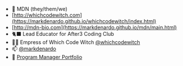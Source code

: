 
- 🌊 MDN (they/them/we)
- [http://whichcodewitch.com](https://markdenardo.github.io/whichcodewitch/index.html)
- [http://mdn-bio.com](https://markdenardo.github.io/mdn/main.html)
- 🐈‍⬛ Lead Educator for After3 Coding Club
- 🧙🏾 Empress of Which Code Witch [@whichcodewitch](http://instagram.com/whichcodewitch)
- 📫 [@markdenardo](https://www.instagram.com/markdenardo/)
- 💌 [Program Manager Portfolio](https://markdenardo.github.io/mdn-program-manager/main.html)
<!---
markdenardo/markdenardo is a ✨ special ✨ repository because its `README.md` (this file) appears on your GitHub profile.
You can click the Preview link to take a look at your changes.
--->
